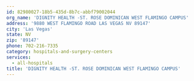 ```yaml
---
id: 82980027-18b5-435d-8b7c-abbf79002044
org_name: 'DIGNITY HEALTH -ST. ROSE DOMINICAN WEST FLAMINGO CAMPUS'
address: '9880 WEST FLAMINGO ROAD LAS VEGAS NV 89147'
city: 'Las Vegas'
state: NV
zip: '89147'
phone: 702-216-7335
category: hospitals-and-surgery-centers
services:
  - all-hospitals
title: 'DIGNITY HEALTH -ST. ROSE DOMINICAN WEST FLAMINGO CAMPUS'
---
```

